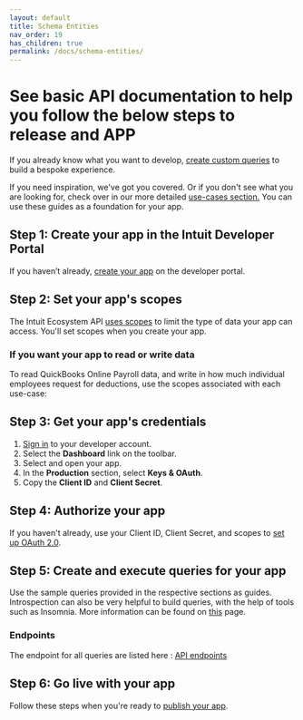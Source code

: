```yaml
---
layout: default
title: Schema Entities
nav_order: 19
has_children: true
permalink: /docs/schema-entities/
---
```


# See basic API documentation to help you follow the below steps to release and APP

If you already know what you want to develop, [create custom queries](../graphql-concepts/query/) to build a bespoke experience. 

If you need inspiration, we've got you covered. Or if you don't see what you are looking for, check over in our more detailed [use-cases section.](../use-cases) You can use these guides as a foundation for your app.

## Step 1: Create your app in the Intuit Developer Portal

If you haven’t already, [create your app](../getting-started/authentication/) on the developer portal.

## Step 2: Set your app's scopes

The Intuit Ecosystem API [uses scopes](../getting-started/scopes/) to limit the type of data your app can access. You'll set scopes when you create your app. 

### If you want your app to read or write data

To read QuickBooks Online Payroll data, and write in how much individual employees request for deductions, use the scopes associated with each use-case:


## Step 3: Get your app's credentials

1. [Sign in](https://developer.intuit.com/) to your developer account.
2. Select the **Dashboard** link on the toolbar. 
3. Select and open your app. 
4. In the **Production** section, select **Keys & OAuth**. 
5. Copy the **Client ID** and **Client Secret**. 

## Step 4: Authorize your app

If you haven't already, use your Client ID, Client Secret, and scopes to [set up OAuth 2.0](https://developer.intuit.com/app/developer/qbo/docs/develop/authentication-and-authorization/oauth-2.0). 


## Step 5: Create and execute queries for your app 

Use the sample queries provided in the respective sections as guides. Introspection can also be very helpful to build queries, with the help of tools such as Insomnia. More information can be found on [this](../graphql-concepts/introspection/) page.

### Endpoints

The endpoint for all queries are listed here : [API endpoints](../getting-started/endpoints/)

## Step 6: Go live with your app

Follow these steps when you're ready to [publish your app](https://developer.intuit.com/app/developer/qbo/docs/go-live). 